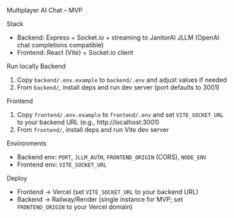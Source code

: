 Multiplayer AI Chat – MVP

Stack
- Backend: Express + Socket.io + streaming to JanitorAI JLLM (OpenAI chat completions compatible)
- Frontend: React (Vite) + Socket.io client

Run locally
Backend
1. Copy `backend/.env.example` to `backend/.env` and adjust values if needed
2. From `backend/`, install deps and run dev server (port defaults to 3001)

Frontend
1. Copy `frontend/.env.example` to `frontend/.env` and set `VITE_SOCKET_URL` to your backend URL (e.g., http://localhost:3001)
2. From `frontend/`, install deps and run Vite dev server

Environments
- Backend env: `PORT`, `JLLM_AUTH`, `FRONTEND_ORIGIN` (CORS), `NODE_ENV`
- Frontend env: `VITE_SOCKET_URL`

Deploy
- Frontend → Vercel (set `VITE_SOCKET_URL` to your backend URL)
- Backend → Railway/Render (single instance for MVP; set `FRONTEND_ORIGIN` to your Vercel domain)
